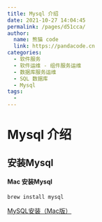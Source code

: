 ```yaml
---
title: Mysql 介绍
date: 2021-10-27 14:04:45
permalink: /pages/d51cca/
author: 
  name: 熊猫 code
  link: https://pandacode.cn
categories: 
  - 软件服务
  - 软件运维 - 组件服务运维
  - 数据库服务运维
  - SQL 数据库
  - Mysql
tags: 
  - 
---
```


# Mysql 介绍

## 安装Mysql

#### Mac 安装Mysql

 ```shell
 brew install mysql
 ```

[MySQL安装（Mac版）](https://juejin.im/post/6844903831298375693)

